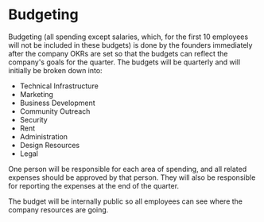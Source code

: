 # Budgeting

Budgeting \(all spending except salaries, which, for the first 10 employees will not be included in these budgets\) is done by the founders immediately after the company OKRs are set so that the budgets can reflect the company's goals for the quarter. The budgets will be quarterly and will initially be broken down into:

* Technical Infrastructure
* Marketing
* Business Development
* Community Outreach
* Security
* Rent
* Administration
* Design Resources
* Legal

One person will be responsible for each area of spending, and all related expenses should be approved by that person. They will also be responsible for reporting the expenses at the end of the quarter.

The budget will be internally public so all employees can see where the company resources are going.

